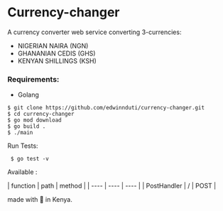 # Currency-changer
A currency converter web service converting 3-currencies:
- NIGERIAN NAIRA (NGN)
- GHANANIAN CEDIS (GHS)
- KENYAN SHILLINGS (KSH)


### Requirements:
* Golang

 ```
 $ git clone https://github.com/edwinnduti/currency-changer.git
 $ cd currency-changer
 $ go mod download
 $ go build .
 $ ./main
 ```


Run Tests:
```
 $ go test -v
```


Available :

| function              |   path                    |   method  |
|   ----                |   ----                    |   ----    |                                           | PostHandler           |   /                        |       POST    |

made with 💖 in Kenya.
